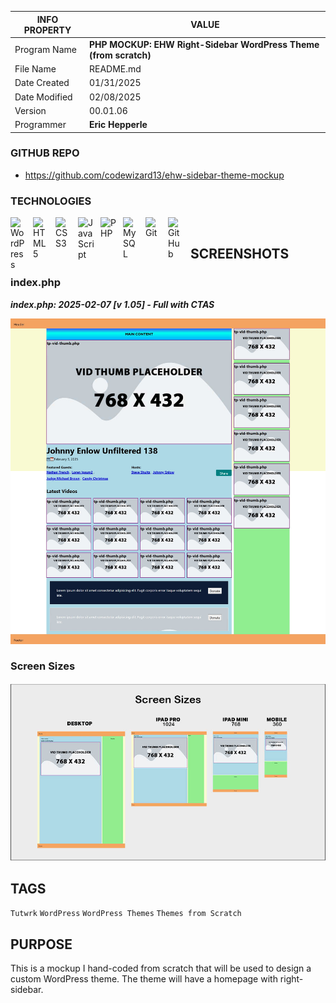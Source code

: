 | INFO PROPERTY | VALUE                                                            |
| ------------- | ---------------------------------------------------------------- |
| Program Name  | **PHP MOCKUP: EHW Right-Sidebar WordPress Theme (from scratch)** |
| File Name     | README.md                                                        |
| Date Created  | 01/31/2025                                                       |
| Date Modified | 02/08/2025                                                       |
| Version       | 00.01.06                                                         |
| Programmer    | **Eric Hepperle**                                                |

### GITHUB REPO

- https://github.com/codewizard13/ehw-sidebar-theme-mockup

### TECHNOLOGIES

<img align="left" alt="WordPress" title="WordPress" width="26px" src="https://cdn.jsdelivr.net/gh/devicons/devicon/icons/wordpress/wordpress-original.svg" style="padding-right:10px;" />

<img align="left" alt="HTML5" title="HTML5" width="26px" src="https://cdn.jsdelivr.net/gh/devicons/devicon/icons/html5/html5-original.svg" style="padding-right:10px;" />

<img align="left" alt="CSS3" title="CSS3" width="26px" src="https://cdn.jsdelivr.net/gh/devicons/devicon/icons/css3/css3-original.svg" style="padding-right:10px;" />

<img align="left" alt="JavaScript" title="JavaScript" width="26px" src="https://cdn.jsdelivr.net/gh/devicons/devicon/icons/javascript/javascript-original.svg" style="padding-right:10px;" />

<img align="left" alt="PHP" title="PHP" width="26px" src="https://cdn.jsdelivr.net/gh/devicons/devicon/icons/php/php-original.svg" style="padding-right:10px;" />

<img align="left" alt="MySQL" title="MySQL" width="26px" src="https://cdn.jsdelivr.net/gh/devicons/devicon/icons/mysql/mysql-original.svg" style="padding-right:10px;" />

<img align="left" alt="Git" title="Git" width="26px" src="https://cdn.jsdelivr.net/gh/devicons/devicon/icons/git/git-original.svg" style="padding-right:10px;" />

<img align="left" alt="GitHub" title="GitHub" width="26px" src="https://user-images.githubusercontent.com/3369400/139448065-39a229ba-4b06-434b-bc67-616e2ed80c8f.png" style="padding-right:10px;" />


<br>

## SCREENSHOTS

### index.php

**_index.php: 2025-02-07 [v 1.05] - Full with CTAS_**

![index.php: 2025-02-07 [v 1.05] - Full with CTAS](/screens/screen-105--01--index-f.jpg)

### Screen Sizes

![index.php [branch 03]](/img/ehd-mockup-sizes-02.jpg)


## TAGS

`Tutwrk` `WordPress` `WordPress Themes` `Themes from Scratch`


## PURPOSE

This is a mockup I hand-coded from scratch that will be used to design a custom WordPress theme. The theme will have a homepage with right-sidebar.